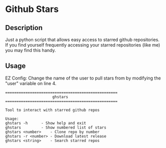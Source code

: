 # Github Stars

## Description
Just a python script that allows easy access to starred github repositories. If you find yourself frequently accessing your starred repositories (like me) you may find this handy.

## Usage
EZ Config: Change the name of the user to pull stars from by modifying the "user" variable on line 4.  
```
==================================================
                     ghstars
==================================================

Tool to interact with starred github repos

Usage:
ghstars -h		- Show help and exit
ghstars			- Show numbered list of stars
ghstars <number>	- Clone repo by number
ghstars -r <number>	- Download latest release
ghstars <string>	- Search starred repos
```

